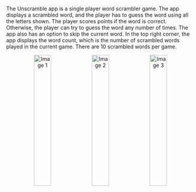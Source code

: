 The Unscramble app is a single player word scrambler game. The app displays a scrambled word, and the player has to guess the word using all the letters shown. The player scores points if the word is correct. Otherwise, the player can try to guess the word any number of times. The app also has an option to skip the current word. In the top right corner, the app displays the word count, which is the number of scrambled words played in the current game. There are 10 scrambled words per game.

<p align="center">
  <img src="https://github.com/user-attachments/assets/67444954-8447-4904-b02d-b8c16608fe79" alt="Image 1" width="30%" />
  <img src="https://github.com/user-attachments/assets/9b583b91-e0df-439c-85d2-2653227bbbe7" alt="Image 2" width="30%" />
  <img src="https://github.com/user-attachments/assets/f72460cb-f15f-4d8a-8288-09ae95683a90" alt="Image 3" width="30%" />
</p>

